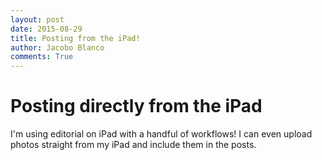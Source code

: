 ```yaml
--- 
layout: post
date: 2015-08-29
title: Posting from the iPad!
author: Jacobo Blanco
comments: True
--- 
```


# Posting directly from the iPad

I'm using editorial on iPad with a handful of workflows! I can even upload photos straight from my iPad and include them in the posts.